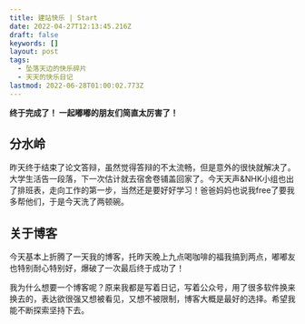 ```yaml
---
title: 建站快乐 | Start
date: 2022-04-27T12:13:45.216Z
draft: false
keywords: []
layout: post
tags:
  - 坠落天边的快乐碎片
  - 天天的快乐日记
lastmod: 2022-06-28T01:00:02.773Z
---
```

**终于完成了！ 一起嘟嘟的朋友们简直太厉害了！**

## 分水岭
昨天终于结束了论文答辩，虽然觉得答辩的不太流畅，但是意外的很快就解决了。大学生活告一段落，下一次估计就去宿舍卷铺盖回家了。今天天声&NHK小组也出了排班表，走向工作的第一步，当然还是要好好学习！爸爸妈妈也说我free了要我多帮他们，于是今天洗了两顿碗。

## 关于博客
今天基本上折腾了一天我的博客，托昨天晚上九点喝咖啡的福我搞到两点，嘟嘟友也特别耐心特别好，爆破了一次最后终于成功了！

我为什么想要一个博客呢？原来我都是写着日记，写着公众号，用了很多软件换来换去的，表达欲很强又想被看见，又想不被限制，博客大概是最好的选择。希望我能不断探索坚持下去。




